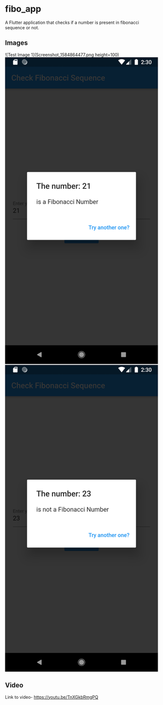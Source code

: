 # fibo_app

A Flutter application that checks if a number is present in fibonacci sequence or not.

## Images
![Test Image 1](Screenshot_1584864477.png height=100)
![Test Image 2](Screenshot_1584867619.png)
![Test Image 3](Screenshot_1584867628.png)

## Video
Link to video- https://youtu.be/TnXGkbRmgPQ